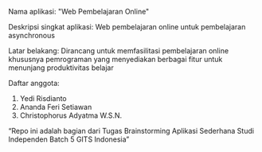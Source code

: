 Nama aplikasi: "Web Pembelajaran Online"

Deskripsi singkat aplikasi: Web pembelajaran online untuk pembelajaran asynchronous

Latar belakang: Dirancang untuk memfasilitasi pembelajaran online khususnya pemrograman yang menyediakan berbagai fitur untuk menunjang produktivitas belajar

Daftar anggota:
1. Yedi Risdianto 
2. Ananda Feri Setiawan
3. Christophorus Adyatma W.S.N.


“Repo ini adalah bagian dari Tugas Brainstorming Aplikasi Sederhana Studi Independen Batch 5 GITS Indonesia”
